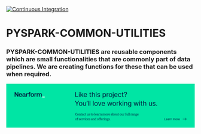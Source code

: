 [![Continuous Integration](https://github.com/nearform/pyspark-common-utilities/actions/workflows/ci.yml/badge.svg)](https://github.com/nearform/pyspark-common-utilities/actions/workflows/ci.yml)

# PYSPARK-COMMON-UTILITIES

### PYSPARK-COMMON-UTILITIES are reusable components which are small functionalities that are commonly part of data pipelines. We are creating functions for these that can be used when required.



[![banner](https://raw.githubusercontent.com/nearform/.github/refs/heads/master/assets/os-banner-green.svg)](https://www.nearform.com/contact/?utm_source=open-source&utm_medium=banner&utm_campaign=os-project-pages)
